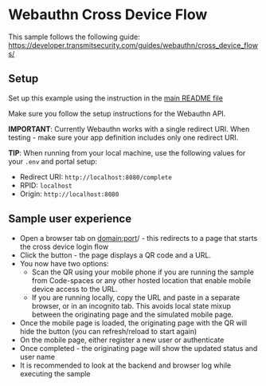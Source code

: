 # Webauthn Cross Device Flow

This sample follows the following guide:
https://developer.transmitsecurity.com/guides/webauthn/cross_device_flows/

## Setup

Set up this example using the instruction in the [main README file](../README.md)

Make sure you follow the setup instructions for the Webauthn API.

**IMPORTANT**: Currently Webauthn works with a single redirect URI. When testing - make sure your
app definition includes only one redirect URI.

**TIP**: When running from your local machine, use the following values for your `.env` and portal
setup:

- Redirect URI: `http://localhost:8080/complete`
- RPID: `localhost`
- Origin: `http://localhost:8080`

## Sample user experience

- Open a browser tab on <domain:port>/ - this redirects to a page that starts the cross device login
  flow
- Click the button - the page displays a QR code and a URL.
- You now have two options:
  - Scan the QR using your mobile phone if you are running the sample from Code-spaces or any other
    hosted location that enable mobile device access to the URL.
  - If you are running locally, copy the URL and paste in a separate browser, or in an incognito
    tab. This avoids local state mixup between the originating page and the simulated mobile page.
- Once the mobile page is loaded, the originating page with the QR will hide the button (you can
  refresh/reload to start again)
- On the mobile page, either register a new user or authenticate
- Once completed - the originating page will show the updated status and user name
- It is recommended to look at the backend and browser log while executing the sample

